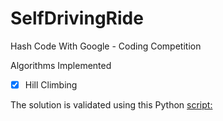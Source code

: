 # SelfDrivingRide

Hash Code With Google - Coding Competition

Algorithms Implemented

-   [x] Hill Climbing

The solution is validated using this Python [script:](https://github.com/PicoJr/2018-hashcode-score)
